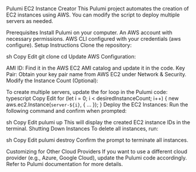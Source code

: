 Pulumi EC2 Instance Creator
This Pulumi project automates the creation of EC2 instances using AWS. You can modify the script to deploy multiple servers as needed.

Prerequisites
Install Pulumi on your computer.
An AWS account with necessary permissions.
AWS CLI configured with your credentials (aws configure).
Setup Instructions
Clone the repository:

sh
Copy
Edit
git clone <your-repo-url>
cd <your-repo-folder>
Update AWS Configuration:

AMI ID: Find it in the AWS EC2 AMI catalog and update it in the code.
Key Pair: Obtain your key pair name from AWS EC2 under Network & Security.
Modify the Instance Count (Optional):

To create multiple servers, update the for loop in the Pulumi code:
typescript
Copy
Edit
for (let i = 0; i < desiredInstanceCount; i++) {
    new aws.ec2.Instance(`server-${i}`, { ... });
}
Deploy the EC2 Instances:
Run the following command and confirm when prompted:

sh
Copy
Edit
pulumi up
This will display the created EC2 instance IDs in the terminal.
Shutting Down Instances
To delete all instances, run:

sh
Copy
Edit
pulumi destroy
Confirm the prompt to terminate all instances.

Customizing for Other Cloud Providers
If you want to use a different cloud provider (e.g., Azure, Google Cloud), update the Pulumi code accordingly. Refer to Pulumi documentation for more details.

